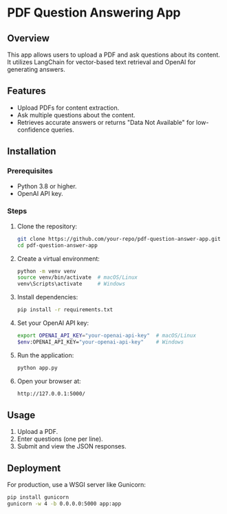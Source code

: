 # PDF Question Answering App

## Overview
This app allows users to upload a PDF and ask questions about its content. It utilizes LangChain for vector-based text retrieval and OpenAI for generating answers.

## Features
- Upload PDFs for content extraction.
- Ask multiple questions about the content.
- Retrieves accurate answers or returns "Data Not Available" for low-confidence queries.

## Installation

### Prerequisites
- Python 3.8 or higher.
- OpenAI API key.

### Steps
1. Clone the repository:
   ```bash
   git clone https://github.com/your-repo/pdf-question-answer-app.git
   cd pdf-question-answer-app
   
2. Create a virtual environment:
    ```bash
    python -m venv venv
    source venv/bin/activate  # macOS/Linux
    venv\Scripts\activate     # Windows
   
3. Install dependencies:
    ```bash
    pip install -r requirements.txt
   
4. Set your OpenAI API key:
    ```bash
    export OPENAI_API_KEY="your-openai-api-key"  # macOS/Linux
    $env:OPENAI_API_KEY="your-openai-api-key"    # Windows

5. Run the application:
    ```bash
    python app.py
   
6. Open your browser at:
    ```bash
    http://127.0.0.1:5000/
   
## Usage
1. Upload a PDF.
2. Enter questions (one per line).
3. Submit and view the JSON responses.

## Deployment
For production, use a WSGI server like Gunicorn:
```bash
pip install gunicorn
gunicorn -w 4 -b 0.0.0.0:5000 app:app